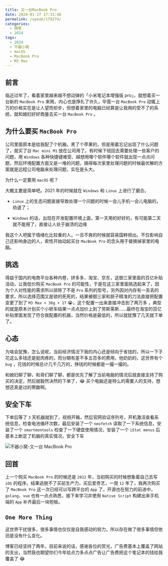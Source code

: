 ```yaml
---
title: 又一台MacBook Pro
date: 2024-01-27 17:31:48
permalink: /speak/179274/
categories:
  - 随笔
  - 2024
tags:
  - 2024
  - 不器小窝
  - macOS
  - MacBook Pro
  - M3 Max
---
```


## 前言

临近过年了，看着家里越来越不想动弹的「小米笔记本增强版 pro」，就想着买一台新的 `MacBook Pro` 来用，内心也是挣扎了许久，毕竟一台 `MacBook Pro` 动辄上万的价格实在是让人望而却步，但想着家里的电脑已经算是让我用的受不了的系统，就和媳妇好好商量去买一台 `MacBook Pro` 。

<InArticleAdsense
    data-ad-client="ca-pub-1725717718088510"
    data-ad-slot="7426219401">
</InArticleAdsense>

<!-- more -->

## 为什么要买 `MacBook Pro`

公司里面原本是给我配了个机箱，黑了个苹果的，但是用着忘记出现了什么问题了，就买了台 `Mac mini M1` 放在公司用了。有时候下班回去需要处理一些客户的问题，用 `Windows` 各种快捷键难受、越想用哪个软件哪个软件就出现一点点问题，然后环境配置方面又是一堆的问题，搞得每次家里处理问题的时候最优解的方案就是远程公司电脑来处理问题，实在是头大。

为什么一定要用 `macOS` 呢？

大概主要是简单吧。2021 年的时候就在 `Windows` 和 `Linux` 上进行了磨合。

- `Linux` 上的生态问题直接导致处理一个问题的时候一会儿手机一会儿电脑的，劝退了；

- `Windows` 的话，出现在开发配置环境上面，第一天用的好好的，有可能第二天就不能用了，直接让人处于崩溃的边缘

我这个人吧属于情绪化比较重的人，一旦不爽的时候就容易国粹频出。不仅影响自己还影响身边的人，索性开始动起买台 `MacBook Pro` 的念头用于替换掉家里的电脑。

## 挑选

得益于国内的电商平台各种内卷，拼多多、淘宝、京东，这御三家里面的百亿补贴活动，让我低价购买 `MacBook Pro` 的可能性，于是在这三家里面挑选起来了，因为个人对性能的需求所以排除了不是 `Pro` 系列的型号，另外因对内存有一丢丢的要求，所以选择范围又是锁的死死的，结果被御三家和厨子精准的刀法直接把配置变更了到了 `M3 Max + 36g + 1T` 😭，这个配置一出来直接冲击到了两万多 ，典型的就是原本计划买个小轿车结果一点点加价上到了劳斯莱斯......最终在淘宝的百亿补贴里面发现了符合我配置的机器，当然价格是最低的，所以就犹豫了几天就下单了。

## 心态

为啥会犹豫，怎么说呢，当前经济情况下我的内心还是倾向于省钱的，所以一下子花这么多钱还是挺肉疼的，而分期有差不多五百多的费用，他奶奶的，这世界有个 `bug` ，花钱的时候总计几千几万的，挣钱的时候都是一撮一撮的。

和媳妇聊了聊，和哥们聊了聊，都是优先了解了当前电脑的情况后就直接支持了购买的决定，然后就毅然决然的下单了，😂 买个电脑还是特么的需要人的支持，想想还真是过的寒酸啊。

## 安全下车

下单后等了 `3` 天机器就到了，视频开箱，然后官网验证序列号，开机激活查看系统信息，检查电池循环次数，最后安装了一个 `neofetch` 读取了一下系统信息，安装了一个 `smartmontools` 检查了一下硬盘使用情况，安装了一个 `iStat menus` 后基本上断定了机器的真实情况，安全下车

![不器小窝-又一台 MacBook Pro](https://cdn.jsdelivr.net/gh/xingcxb/blog_img@blog1/随笔/又一台MacBook%20Pro.png)

## 回首

上一个购买 `MacBook Pro` 的时候还是 `2012` 年，当初购买的时候想象着自己去写 `iOS` 的程序。结果逃脱不了买前生产力，买后爱奇艺，一晃 `12` 年了，我再次购买了 `MacBook Pro` 这一次已经可以写跨平台的 `App` 了，开源也在努力的前进中，`golang`、`vue` 也有一点点熟悉，接下来学习并使用 `Native Script` 构建出来手机端的 `App` 补齐最后一块短板。

## `One More Thing`

这世界干扰很多，很多事情也仅仅是自我感动的努力，所以存在做了很多事情但依旧是没有什么变化。

博客已经坚持了两年，目前来说的话，感谢各位的赏光，广告费基本上覆盖了网站的支出，当然我也期望你们今年给点力多点点广告让广告费把这个笔记本的钱给我覆盖了 😂

